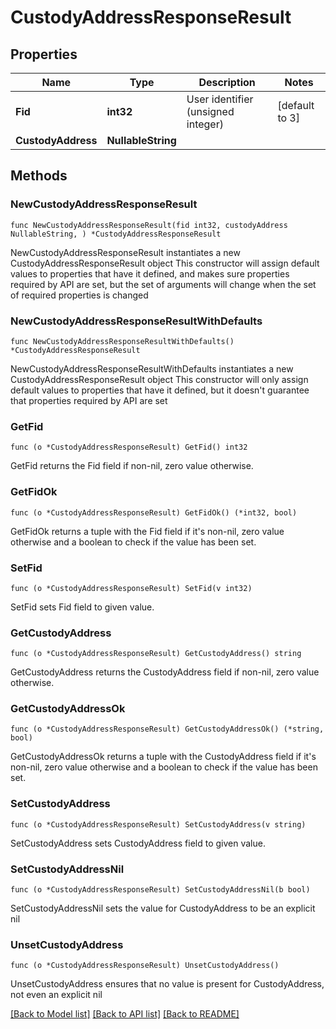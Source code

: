 # CustodyAddressResponseResult

## Properties

Name | Type | Description | Notes
------------ | ------------- | ------------- | -------------
**Fid** | **int32** | User identifier (unsigned integer) | [default to 3]
**CustodyAddress** | **NullableString** |  | 

## Methods

### NewCustodyAddressResponseResult

`func NewCustodyAddressResponseResult(fid int32, custodyAddress NullableString, ) *CustodyAddressResponseResult`

NewCustodyAddressResponseResult instantiates a new CustodyAddressResponseResult object
This constructor will assign default values to properties that have it defined,
and makes sure properties required by API are set, but the set of arguments
will change when the set of required properties is changed

### NewCustodyAddressResponseResultWithDefaults

`func NewCustodyAddressResponseResultWithDefaults() *CustodyAddressResponseResult`

NewCustodyAddressResponseResultWithDefaults instantiates a new CustodyAddressResponseResult object
This constructor will only assign default values to properties that have it defined,
but it doesn't guarantee that properties required by API are set

### GetFid

`func (o *CustodyAddressResponseResult) GetFid() int32`

GetFid returns the Fid field if non-nil, zero value otherwise.

### GetFidOk

`func (o *CustodyAddressResponseResult) GetFidOk() (*int32, bool)`

GetFidOk returns a tuple with the Fid field if it's non-nil, zero value otherwise
and a boolean to check if the value has been set.

### SetFid

`func (o *CustodyAddressResponseResult) SetFid(v int32)`

SetFid sets Fid field to given value.


### GetCustodyAddress

`func (o *CustodyAddressResponseResult) GetCustodyAddress() string`

GetCustodyAddress returns the CustodyAddress field if non-nil, zero value otherwise.

### GetCustodyAddressOk

`func (o *CustodyAddressResponseResult) GetCustodyAddressOk() (*string, bool)`

GetCustodyAddressOk returns a tuple with the CustodyAddress field if it's non-nil, zero value otherwise
and a boolean to check if the value has been set.

### SetCustodyAddress

`func (o *CustodyAddressResponseResult) SetCustodyAddress(v string)`

SetCustodyAddress sets CustodyAddress field to given value.


### SetCustodyAddressNil

`func (o *CustodyAddressResponseResult) SetCustodyAddressNil(b bool)`

 SetCustodyAddressNil sets the value for CustodyAddress to be an explicit nil

### UnsetCustodyAddress
`func (o *CustodyAddressResponseResult) UnsetCustodyAddress()`

UnsetCustodyAddress ensures that no value is present for CustodyAddress, not even an explicit nil

[[Back to Model list]](../README.md#documentation-for-models) [[Back to API list]](../README.md#documentation-for-api-endpoints) [[Back to README]](../README.md)


